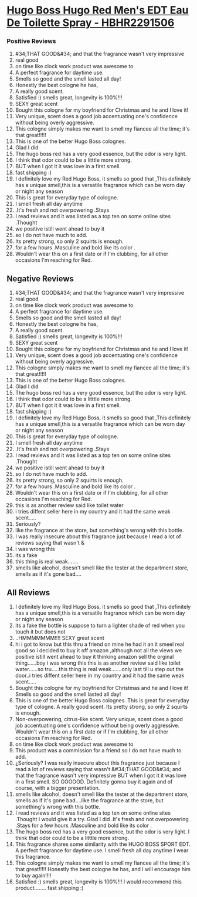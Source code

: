 # [Hugo Boss Hugo Red Men&#x27;s EDT Eau De Toilette Spray - HBHR2291506](https://products.checkmycream.com/products/Hugo-Boss-Hugo-Red-Men&#x27;s-EDT-Eau-De-Toilette-Spray-HBHR2291506.html)

### Positive Reviews

<ol>
      <li>#34;THAT GOOD&amp;#34; and that the fragrance wasn&#x27;t very impressive</li>
      <li>real good</li>
      <li>on time like clock work product was awesome to</li>
      <li>A perfect fragrance for daytime use.</li>
      <li>Smells so good and the smell lasted all day!</li>
      <li>Honestly the best cologne he has,</li>
      <li>A really good scent.</li>
      <li>Satisfied :) smells great, longevity is 100%!!!</li>
      <li>SEXY great scent</li>
      <li>Bought this cologne for my boyfriend for Christmas and he and I love it!</li>
      <li>Very unique, scent does a good job accentuating one&#x27;s confidence without being overly aggressive.</li>
      <li>This cologne simply makes me want to smell my fiancee all the time; it&#x27;s that great!!!!!</li>
      <li>This is one of the better Hugo Boss colognes.</li>
      <li>Glad I did</li>
      <li>The hugo boss red has a very good essence, but the odor is very light.  </li>
      <li>I think that odor could to be a litttle more strong.</li>
      <li>BUT when I got it it was love in a first smell.</li>
      <li>fast shipping :)</li>
      <li>I definitely love my Red Hugo Boss, it smells so good that ,This definitely has a unique smell,this is a versatile fragrance which can be worn day or night any season</li>
      <li>This is great for everyday type of cologne.</li>
      <li>I smell fresh all day anytime</li>
      <li>.It&#x27;s fresh and not overpowering .Stays</li>
      <li>I read reviews and it was listed as a top ten on some online sites .Thought</li>
      <li>we positive istill went ahead to buy it</li>
      <li>so I do not have much to add.</li>
      <li>Its pretty strong, so only 2 squirts is enough.</li>
      <li>for a few hours .Masculine and bold like its color .</li>
      <li>Wouldn&#x27;t wear this on a first date or if I&#x27;m clubbing, for all other occasions I&#x27;m reaching for Red.</li>
</ol>


<h2>Negative Reviews</h2>
<ol>
<li> #34;THAT GOOD&amp;#34; and that the fragrance wasn&#x27;t very impressive</li>
<li> real good</li>
<li> on time like clock work product was awesome to</li>
<li> A perfect fragrance for daytime use.</li>
<li> Smells so good and the smell lasted all day!</li>
<li> Honestly the best cologne he has,</li>
<li> A really good scent.</li>
<li> Satisfied :) smells great, longevity is 100%!!!</li>
<li> SEXY great scent</li>
<li> Bought this cologne for my boyfriend for Christmas and he and I love it!</li>
<li> Very unique, scent does a good job accentuating one&#x27;s confidence without being overly aggressive.</li>
<li> This cologne simply makes me want to smell my fiancee all the time; it&#x27;s that great!!!!!</li>
<li> This is one of the better Hugo Boss colognes.</li>
<li> Glad I did</li>
<li> The hugo boss red has a very good essence, but the odor is very light.  </li>
<li> I think that odor could to be a litttle more strong.</li>
<li> BUT when I got it it was love in a first smell.</li>
<li> fast shipping :)</li>
<li> I definitely love my Red Hugo Boss, it smells so good that ,This definitely has a unique smell,this is a versatile fragrance which can be worn day or night any season</li>
<li> This is great for everyday type of cologne.</li>
<li> I smell fresh all day anytime</li>
<li> .It&#x27;s fresh and not overpowering .Stays</li>
<li> I read reviews and it was listed as a top ten on some online sites .Thought</li>
<li> we positive istill went ahead to buy it</li>
<li> so I do not have much to add.</li>
<li> Its pretty strong, so only 2 squirts is enough.</li>
<li> for a few hours .Masculine and bold like its color .</li>
<li> Wouldn&#x27;t wear this on a first date or if I&#x27;m clubbing, for all other occasions I&#x27;m reaching for Red.</li>
<li> this is as another review said like toilet water</li>
<li> i tries diffent seller here in my country and it had the same weak scent.....</li>
<li> Seriously?</li>
<li> like the fragrance at the store, but something&#x27;s wrong with this bottle.</li>
<li> I was really insecure about this fragrance just because I read a lot of reviews saying that wasn&#x27;t &amp;</li>
<li> i was wrong this</li>
<li> its a fake</li>
<li> this thing is real weak.......</li>
<li> smells like alcohol, doesn&#x27;t smell like the tester at the department store, smells as if it&#x27;s gone bad....</li>
</ol>

<h2>All Reviews</h2>

<ol>
    <li> I definitely love my Red Hugo Boss, it smells so good that ,This definitely has a unique smell,this is a versatile fragrance which can be worn day or night any season</li>
    <li> its a fake the bottle is suppose to turn a lighter shade of red when you touch it but does not</li>
    <li> ..HMMMMMMM!!!! SEXY great scent</li>
    <li> hi i got to know but this thru a friend on mine he had it an it smeel real good so i decided to buy it off amazon ,although not all the views we positive istill went ahead to buy it thinking amazon sell the orginal thing......boy i was wrong this this is as another review said like toilet water......so tru.....this thing is real weak.......only last till u step out the door..i tries diffent seller here in my country and it had the same weak scent.....</li>
    <li> Bought this cologne for my boyfriend for Christmas and he and I love it! Smells so good and the smell lasted all day!</li>
    <li> This is one of the better Hugo Boss colognes. This is great for everyday type of cologne. A really good scent. Its pretty strong, so only 2 squirts is enough.</li>
    <li> Non-overpowering, citrus-like scent. Very unique, scent does a good job accentuating one&#x27;s confidence without being overly aggressive. Wouldn&#x27;t wear this on a first date or if I&#x27;m clubbing, for all other occasions I&#x27;m reaching for Red.</li>
    <li> on time like clock work product was awesome to</li>
    <li> This product was a commission for a friend so I do not have much to add.</li>
    <li> ¿Seriously? I was really insecure about this fragrance just because I read a lot of reviews saying that wasn&#x27;t &amp;#34;THAT GOOD&amp;#34; and that the fragrance wasn&#x27;t very impressive BUT when I got it it was love in a first smell. SO GOOOOD. Definitely gonna buy it again and of course, with a bigger presentation.</li>
    <li> smells like alcohol, doesn&#x27;t smell like the tester at the department store, smells as if it&#x27;s gone bad....like the fragrance at the store, but something&#x27;s wrong with this bottle.</li>
    <li> I read reviews and it was listed as a top ten on some online sites .Thought I would give it a try. Glad I did .It&#x27;s fresh and not overpowering .Stays for a few hours .Masculine and bold like its color .</li>
    <li> The hugo boss red has a very good essence, but the odor is very light.  I think that odor could to be a litttle more strong.</li>
    <li> This fragrance shares some similarity with the HUGO BOSS SPORT EDT. A perfect fragrance for daytime use. I smell fresh all day anytime I wear this fragrance.</li>
    <li> This cologne simply makes me want to smell my fiancee all the time; it&#x27;s that great!!!!! Honestly the best cologne he has, and I will encourage him to buy again!!!!</li>
    <li> Satisfied :) smells great, longevity is 100%!!! I would recommend this product........ fast shipping :)</li>
</ol>




